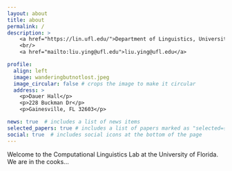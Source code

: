 ```yaml
---
layout: about
title: about
permalink: /
description: >
    <a href="https://lin.ufl.edu/">Department of Linguistics, University of Florida</a>
    <br/>
    <a href="mailto:liu.ying@ufl.edu">liu.ying@ufl.edu</a>

profile:
  align: left
  image: wanderingbutnotlost.jpeg
  image_circular: false # crops the image to make it circular
  address: >
    <p>Dauer Hall</p>
    <p>228 Buckman Dr</p>
    <p>Gainesville, FL 32603</p>

news: true  # includes a list of news items
selected_papers: true # includes a list of papers marked as "selected={true}"
social: true  # includes social icons at the bottom of the page
---
```


Welcome to the Computational Linguistics Lab at the University of Florida. We are in the cooks...
